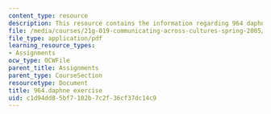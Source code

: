 ```yaml
---
content_type: resource
description: This resource contains the information regarding 964 daphne exercise.
file: /media/courses/21g-019-communicating-across-cultures-spring-2005/c1d94dd85bf7102b7c2f36cf37dc14c9_MIT21G_019S05_int_co_si.pdf
file_type: application/pdf
learning_resource_types:
- Assignments
ocw_type: OCWFile
parent_title: Assignments
parent_type: CourseSection
resourcetype: Document
title: 964.daphne exercise
uid: c1d94dd8-5bf7-102b-7c2f-36cf37dc14c9
---
```

